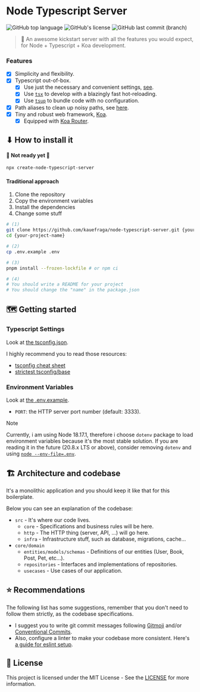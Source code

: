 # Node Typescript Server

![GitHub top language](https://img.shields.io/github/languages/top/kauefraga/node-typescript-server)
![GitHub's license](https://img.shields.io/github/license/kauefraga/node-typescript-server)
![GitHub last commit (branch)](https://img.shields.io/github/last-commit/kauefraga/node-typescript-server/main)

<!-- tag: downloads/execuções do cnts (create-node-typescript-server) -->

> 🧰 An awesome kickstart server with all the features you would expect, for Node + Typescript + Koa development.

### Features

- [x] Simplicity and flexibility.
- [x] Typescript out-of-box.
  - [x] Use just the necessary and convenient settings, [see](tsconfig.json).
  - [x] Use [`tsx`](https://github.com/esbuild-kit/tsx) to develop with a blazingly fast hot-reloading.
  - [x] Use [`tsup`](https://github.com/egoist/tsup) to bundle code with no configuration.
- [x] Path aliases to clean up noisy paths, see [here](docs/path-aliases.md).
- [x] Tiny and robust web framework, [Koa](https://koajs.com).
  - [x] Equipped with [Koa Router](https://www.npmjs.com/package/koa-router).

## ⬇ How to install it

#### 🚧 Not ready yet 🚧

```bash
npx create-node-typescript-server
```

#### Traditional approach

1. Clone the repository
2. Copy the environment variables
3. Install the dependencies
4. Change some stuff

```bash
# (1)
git clone https://github.com/kauefraga/node-typescript-server.git {your-project-name}
cd {your-project-name}

# (2)
cp .env.example .env

# (3)
pnpm install --frozen-lockfile # or npm ci

# (4)
# You should write a README for your project
# You should change the "name" in the package.json
```

## 🗺 Getting started

### Typescript Settings

Look at [the tsconfig.json](tsconfig.json).

I highly recommend you to read those resources:

- [tsconfig cheat sheet](https://www.totaltypescript.com/tsconfig-cheat-sheet)
- [strictest tsconfig/base](https://github.com/tsconfig/bases/blob/031273b815ff7f672c7c9057fb7d19ef363054b1/bases/strictest.json)

### Environment Variables

Look at [the .env.example](.env.example).

- `PORT`: the HTTP server port number (default: 3333).

> [!NOTE]
> Currently, i am using Node 18.17.1, therefore i choose `dotenv` package to load environment variables because it's the most stable solution. If you are reading it in the future (20.8.x LTS or above), consider removing `dotenv` and using [`node --env-file=.env`](https://nodejs.org/api/cli.html#--env-fileconfig).

## 🏗 Architecture and codebase

It's a monolithic application and you should keep it like that for this boilerplate.

Below you can see an explanation of the codebase:

- `src` - It's where our code lives.
  - `core` - Specifications and business rules will be here.
  - `http` - The HTTP thing (server, API, ...) will go here.
  - `infra` - Infrastructure stuff, such as database, migrations, cache...
- `core/domain`
  - `entities/models/schemas` - Definitions of our entities (User, Book, Post, Pet, etc...).
  - `repositories` - Interfaces and implementations of repositories.
  - `usecases` - Use cases of our application.

## ⭐ Recommendations

The following list has some suggestions, remember that you don't need to follow them strictly, as the codebase specifications.

- I suggest you to write git commit messages following [Gitmoji](https://github.com/carloscuesta/gitmoji) and/or [Conventional Commits](https://www.conventionalcommits.org).
- Also, configure a linter to make your codebase more consistent. Here's [a guide for eslint setup](docs/eslint.md).

<!-- fazer/procurar um middleware simples de limite de requisições

pensar sobre banco de dados, logger...

descrever a estrutura de pastas (core, http e infra -> controllers, middlewares, entities/models, repositories, usecases, migrations...) -->

## 📝 License

This project is licensed under the MIT License - See the [LICENSE](https://github.com/kauefraga/node-typescript-server/blob/main/LICENSE) for more information.
